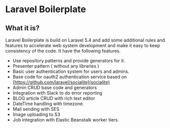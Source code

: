 # Laravel Boilerplate

## What it is?

Laravel Boilerplate is build on Laravel 5.4 and add some additional rules and features to accelerate web system development and make it easy to keep consistency of the code. 
It have the following features.

* Use repository patterns and provide generators for it.
* Presenter pattern ( without any libraries )
* Basic user authentication system for users and admins.
* Base code for oauth2 authentication service based on [https://github.com/laravel/socialite](socialite)
* Admin CRUD base code and generators
* Integration with Slack to do error reporting
* BLOG article CRUD with rich text editor
* DateTime handling with timezone.
* Mail sending with SES
* Image uploading to S3
* Job integration with Elastic Beanstalk worker tiers.

